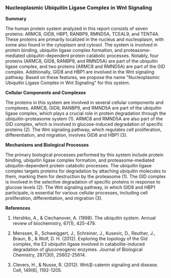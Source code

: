 ### Nucleoplasmic Ubiquitin Ligase Complex in Wnt Signaling

**Summary**

The human protein system analyzed in this report consists of seven proteins: ARMC8, GID8, HBP1, RANBP9, RMND5A, TCEAL9, and TENT4A. These proteins are primarily localized in the nucleus and nucleoplasm, with some also found in the cytoplasm and cytosol. The system is involved in protein binding, ubiquitin ligase complex formation, and proteasome-mediated ubiquitin-dependent protein catabolic processes. Notably, four proteins (ARMC8, GID8, RANBP9, and RMND5A) are part of the ubiquitin ligase complex, and two proteins (ARMC8 and RMND5A) are part of the GID complex. Additionally, GID8 and HBP1 are involved in the Wnt signaling pathway. Based on these features, we propose the name "Nucleoplasmic Ubiquitin Ligase Complex in Wnt Signaling" for this system.

**Cellular Components and Complexes**

The proteins in this system are involved in several cellular components and complexes. ARMC8, GID8, RANBP9, and RMND5A are part of the ubiquitin ligase complex, which plays a crucial role in protein degradation through the ubiquitin-proteasome system (1). ARMC8 and RMND5A are also part of the GID complex, which is involved in glucose-induced degradation of specific proteins (2). The Wnt signaling pathway, which regulates cell proliferation, differentiation, and migration, involves GID8 and HBP1 (3).

**Mechanisms and Biological Processes**

The primary biological processes performed by this system include protein binding, ubiquitin ligase complex formation, and proteasome-mediated ubiquitin-dependent protein catabolic processes. The ubiquitin ligase complex targets proteins for degradation by attaching ubiquitin molecules to them, marking them for destruction by the proteasome (1). The GID complex is involved in the selective degradation of specific proteins in response to glucose levels (2). The Wnt signaling pathway, in which GID8 and HBP1 participate, is essential for various cellular processes, including cell proliferation, differentiation, and migration (3).

**References**

1. Hershko, A., & Ciechanover, A. (1998). The ubiquitin system. Annual review of biochemistry, 67(1), 425-479.

2. Menssen, R., Schweiggert, J., Schreiner, J., Kusevic, D., Reuther, J., Braun, B., & Wolf, D. H. (2012). Exploring the topology of the Gid complex, the E3 ubiquitin ligase involved in catabolite-induced degradation of gluconeogenic enzymes. Journal of Biological Chemistry, 287(30), 25602-25614.

3. Clevers, H., & Nusse, R. (2012). Wnt/β-catenin signaling and disease. Cell, 149(6), 1192-1205.